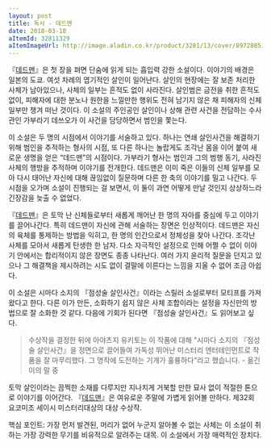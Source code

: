 ```yaml
---
layout: post
title: 독서 - 데드맨
date: 2018-03-18
aItemId: 32811329
aItemImageUrl: http://image.aladin.co.kr/product/3281/13/cover/8972885150_1.jpg
---
```


 『[데드맨](http://www.aladin.co.kr/shop/wproduct.aspx?ItemId=32811329&ttbkey=ttbvdoob0108002&COPYPaper=1)』은 첫 장을 펴면 단숨에 읽게 되는 흡입력 강한 소설이다. 이야기의 배경은 일본의 도쿄. 여섯 차례의 엽기적인 살인이 일어난다. 살인의 현장에는 잘 보존 처리한 사체가 남아있으나, 사체의 일부는 흔적도 없이 사라진다. 살인범은 금전을 취한 흔적도 없이, 피해자에 대한 분노나 원한을 느낄만한 행위도 전혀 남기지 않은 채 피해자의 신체 일부만 챙겨 떠난 것이다. 이 소설의 주인공인 살인이나 상해 관련 사건을 전담하는 수사관인 가부라기 데쓰오가 이 사건을 담당하면서 범인을 쫓는다.

이 소설은 두 명의 시점에서 이야기를 서술하고 있다. 하나는 연쇄 살인사건을 해결하기 위해 범인을 추적하는 형사의 시점, 또 다른 하나는 놀랍게도 조각난 몸을 이어 붙여 새로운 생명을 얻은 “데드맨”의 시점이다. 가부라기 형사는 범인과 그의 범행 동기, 사라진 사체의 행방을 추적하며 이야기를 전개한다. 데드맨은 이미 죽은 이들의 신체 일부를 모아 다시 태어난 자신에 대해 끊임없이 질문하며 다른 한 축의 이야기를 밀고 나간다. 두 시점을 오가며 소설이 진행되는 걸 보면서, 이 둘이 과연 어떻게 만날 것인지 상상하느라 긴장감을 늦출 수 없었다.

『[데드맨](http://www.aladin.co.kr/shop/wproduct.aspx?ItemId=32811329&ttbkey=ttbvdoob0108002&COPYPaper=1)』은 토막 난 신체들로부터 새롭게 깨어난 한 명의 자아를 중심에 두고 이야기를 끌어나간다. 특히 데드맨이 자신에 관해 서술하는 장면은 인상적이다. 데드맨은 자신의 육체를 통제하는 방법을 익히고, 한 명의 인간으로서 정체성을 찾아 나간다. 조각난 사체를 모아서 새롭게 탄생한 한 남자. 다소 자극적인 설정으로 인해 어쩔 수 없이 이야기 안에서는 합리적이지 않은 장면도 종종 나타난다. 여러 가지 윤리적 질문을 던지고 있으나 그 해결책을 제시하려는 시도 없이 결말에 이른다는 느낌을 지울 수 없어 조금 아쉽다.

이 소설은 시마다 소지의 『점성술 살인사건』이라는 스릴러 소설로부터 모티프를 가져왔다고 한다. 다른 이가 만든, 소화하기 쉽지 않은 사체 조합이라는 설정을 자신만의 방법으로 잘 소화한 것 같다. 다음에 기회가 된다면 『점성술 살인사건』도 읽어보고 싶다.

> 수상작을 결정한 뒤에 아야츠지 유키토는 이 작품에 대해 "시마다 소지의 『점성술 살인사건』을 정면으로 끌어들여 가독성 뛰어난 미스터리 엔터테인먼트로 작품을 잘 마무리했다. 그 명작에 도전하는 기개가 훌륭하다"라고 했습니다. - 옮긴이의 말 중

토막 살인이라는 끔찍한 소재를 다루지만 지나치게 거북할 만한 묘사 없이 적절한 톤으로 이야기를 이어간다. 『[데드맨](http://www.aladin.co.kr/shop/wproduct.aspx?ItemId=32811329&ttbkey=ttbvdoob0108002&COPYPaper=1)』은 여유로운 주말에 가볍게 읽어볼 만하다. 제32회 요코미조 세이시 미스터리대상의 대상 수상작.

핵심 포인트: 가장 먼저 발견된, 머리가 없어 누군지 알아볼 수 없는 사체는 이 소설이 취하는 가장 강력한 무기를 비유적으로 알려주는 대목. 이 소설에서 가장 매력적인 장치다.

